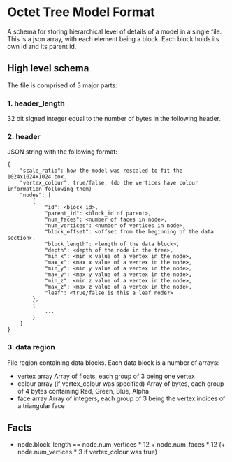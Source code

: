 Octet Tree Model Format
=======================
A schema for storing hierarchical level of details of a model in a single file. This is a json array, with each element
being a block. Each block holds its own id and its parent id.

## High level schema
The file is comprised of 3 major parts:

### 1. header_length
32 bit signed integer equal to the number of bytes in the following header.
### 2. header
JSON string with the following format:
```
{
    "scale_ratio": how the model was rescaled to fit the 1024x1024x1024 box.
    "vertex_colour": true/false, (do the vertices have colour information following them) 
    "nodes": [
        {
            "id": <block_id>,
            "parent_id": <block_id of parent>,
            "num_faces": <number of faces in node>,
            "num_vertices": <number of vertices in node>,
            "block_offset": <offset from the beginning of the data section>,
            "block_length": <length of the data block>,
            "depth": <depth of the node in the tree>,
            "min_x": <min x value of a vertex in the node>,
            "max_x": <max x value of a vertex in the node>,
            "min_y": <min y value of a vertex in the node>,
            "max_y": <max y value of a vertex in the node>,
            "min_z": <min z value of a vertex in the node>,
            "max_z": <max z value of a vertex in the node>,
            "leaf": <true/false is this a leaf node?>
        },
        {
            ...
        }
    ]
}
``` 
### 3. data region
File region containing data blocks. Each data block is a number of arrays:
* vertex array
Array of floats, each group of 3 being one vertex
* colour array (if vertex_colour was specified)
Array of bytes, each group of 4 bytes containing Red, Green, Blue, Alpha
* face array
Array of integers, each group of 3 being the vertex indices of a triangular face

## Facts
- node.block_length == node.num_vertices * 12 + node.num_faces * 12 (+ node.num_vertices * 3 if vertex_colour was true)
